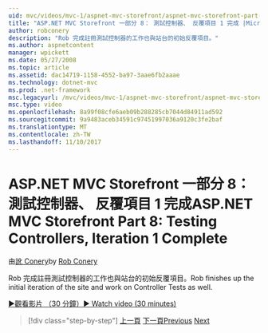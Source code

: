 ```yaml
---
uid: mvc/videos/mvc-1/aspnet-mvc-storefront/aspnet-mvc-storefront-part-8-testing-controllers-iteration-1-complete
title: "ASP.NET MVC Storefront 一部分 8： 測試控制器、 反覆項目 1 完成 |Microsoft 文件"
author: robconery
description: "Rob 完成註冊測試控制器的工作也與站台的初始反覆項目。"
ms.author: aspnetcontent
manager: wpickett
ms.date: 05/27/2008
ms.topic: article
ms.assetid: dac14719-1158-4552-ba97-3aae6fb2aaae
ms.technology: dotnet-mvc
ms.prod: .net-framework
msc.legacyurl: /mvc/videos/mvc-1/aspnet-mvc-storefront/aspnet-mvc-storefront-part-8-testing-controllers-iteration-1-complete
msc.type: video
ms.openlocfilehash: 8a99f08cfe6aeb09b288285cb7044d84911ad592
ms.sourcegitcommit: 9a9483aceb34591c97451997036a9120c3fe2baf
ms.translationtype: MT
ms.contentlocale: zh-TW
ms.lasthandoff: 11/10/2017
---
```

<a name="aspnet-mvc-storefront-part-8-testing-controllers-iteration-1-complete"></a><span data-ttu-id="8b826-103">ASP.NET MVC Storefront 一部分 8： 測試控制器、 反覆項目 1 完成</span><span class="sxs-lookup"><span data-stu-id="8b826-103">ASP.NET MVC Storefront Part 8: Testing Controllers, Iteration 1 Complete</span></span>
====================
<span data-ttu-id="8b826-104">由[訛 Conery](https://github.com/robconery)</span><span class="sxs-lookup"><span data-stu-id="8b826-104">by [Rob Conery](https://github.com/robconery)</span></span>

<span data-ttu-id="8b826-105">Rob 完成註冊測試控制器的工作也與站台的初始反覆項目。</span><span class="sxs-lookup"><span data-stu-id="8b826-105">Rob finishes up the initial iteration of the site and work on Controller Tests as well.</span></span>

[<span data-ttu-id="8b826-106">&#9654;觀看影片 （30 分鐘）</span><span class="sxs-lookup"><span data-stu-id="8b826-106">&#9654; Watch video (30 minutes)</span></span>](https://channel9.msdn.com/Blogs/ASP-NET-Site-Videos/aspnet-mvc-storefront-part-8-testing-controllers-iteration-1-complete)

>[!div class="step-by-step"]
<span data-ttu-id="8b826-107">[上一頁](aspnet-mvc-storefront-part-7-routing-and-ui-work.md)
[下一頁](aspnet-mvc-storefront-part-9-the-shopping-cart.md)</span><span class="sxs-lookup"><span data-stu-id="8b826-107">[Previous](aspnet-mvc-storefront-part-7-routing-and-ui-work.md)
[Next](aspnet-mvc-storefront-part-9-the-shopping-cart.md)</span></span>
